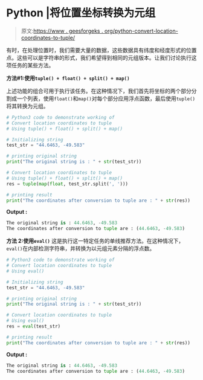 # Python |将位置坐标转换为元组

> 原文:[https://www . geesforgeks . org/python-convert-location-coordinates-to-tuple/](https://www.geeksforgeeks.org/python-convert-location-coordinates-to-tuple/)

有时，在处理位置时，我们需要大量的数据，这些数据具有纬度和经度形式的位置点。这些可以是字符串的形式，我们希望得到相同的元组版本。让我们讨论执行这项任务的某些方法。

**方法#1:使用`tuple() + float() + split() + map()`**

上述功能的组合可用于执行该任务。在这种情况下，我们首先将坐标的两个部分分割成一个列表，使用`float()`和`map()`对每个部分应用浮点函数，最后使用`tuple()`将其转换为元组。

```py
# Python3 code to demonstrate working of
# Convert location coordinates to tuple
# Using tuple() + float() + split() + map()

# Initializing string
test_str = "44.6463, -49.583"

# printing original string
print("The original string is : " + str(test_str))

# Convert location coordinates to tuple
# Using tuple() + float() + split() + map()
res = tuple(map(float, test_str.split(', ')))

# printing result
print("The coordinates after conversion to tuple are : " + str(res))
```

**Output :**

```py
The original string is : 44.6463, -49.583
The coordinates after conversion to tuple are : (44.6463, -49.583)

```

**方法 2:使用`eval()`**
这是执行这一特定任务的单线推荐方法。在这种情况下，`eval()`在内部检测字符串，并转换为以元组元素分隔的浮点数。

```py
# Python3 code to demonstrate working of
# Convert location coordinates to tuple
# Using eval()

# Initializing string
test_str = "44.6463, -49.583"

# printing original string
print("The original string is : " + str(test_str))

# Convert location coordinates to tuple
# Using eval()
res = eval(test_str)

# printing result
print("The coordinates after conversion to tuple are : " + str(res))
```

**Output :**

```py
The original string is : 44.6463, -49.583
The coordinates after conversion to tuple are : (44.6463, -49.583)

```